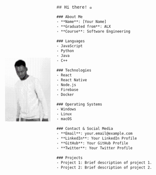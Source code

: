 <div style="display: flex; align-items: center;">
  <img src="oo.svg" alt="Your Image" width="150" style="margin-right: 20px;"/>

  <div style="font-family: 'Courier New', Courier, monospace;">
    ## Hi there! 👋

    ### About Me
    - **Name**: [Your Name]
    - **Graduated from**: ALX
    - **Course**: Software Engineering

    ### Languages
    - JavaScript
    - Python
    - Java
    - C++

    ### Technologies
    - React
    - React Native
    - Node.js
    - Firebase
    - Docker

    ### Operating Systems
    - Windows
    - Linux
    - macOS

    ### Contact & Social Media
    - **Email**: your.email@example.com
    - **LinkedIn**: Your LinkedIn Profile
    - **GitHub**: Your GitHub Profile
    - **Twitter**: Your Twitter Profile

    ### Projects
    - Project 1: Brief description of project 1.
    - Project 2: Brief description of project 2.
  </div>
</div>
